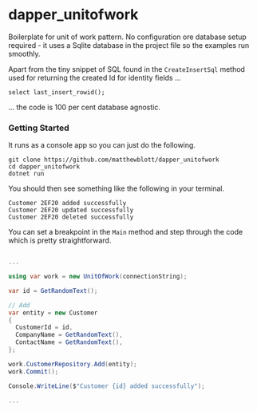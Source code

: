 # dapper_unitofwork

Boilerplate for unit of work pattern. No configuration ore database setup required - it uses a Sqlite database in the project file so the examples run smoothly.
 
Apart from the tiny snippet of SQL found in the ```CreateInsertSql``` method used for returning the created Id for identity fields ...
```
select last_insert_rowid();
```
... the code is 100 per cent database agnostic.

### Getting Started

It runs as a console app so you can just do the following.

```
git clone https://github.com/matthewblott/dapper_unitofwork
cd dapper_unitofwork
dotnet run
```
You should then see something like the following in your terminal.

```
Customer 2EF20 added successfully
Customer 2EF20 updated successfully
Customer 2EF20 deleted successfully
```

You can set a breakpoint in the ```Main``` method and step through the code which is pretty straightforward.

```c#

...

using var work = new UnitOfWork(connectionString);

var id = GetRandomText();

// Add
var entity = new Customer 
{
  CustomerId = id,
  CompanyName = GetRandomText(),
  ContactName = GetRandomText(),
};

work.CustomerRepository.Add(entity);
work.Commit();

Console.WriteLine($"Customer {id} added successfully");

...

```

